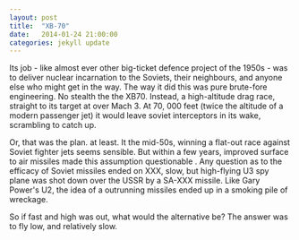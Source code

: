 ```yaml
---
layout: post
title:  "XB-70"
date:   2014-01-24 21:00:00
categories: jekyll update
---
```

Its job - like almost ever other big-ticket defence project of the 1950s - was to deliver nuclear incarnation to the Soviets, their neighbours, and anyone else who might get in the way. The way it did this was pure brute-fore engineering. No stealth the the XB70. Instead, a high-altitude drag race, straight to its target at over Mach 3. At 70, 000 feet (twice the altitude of a modern passenger jet) it would leave soviet interceptors in its wake, scrambling to catch up. 

Or, that was the plan. at least. It the mid-50s, winning a flat-out race against Soviet  fighter jets seems sensible. But within a few years, improved surface to air missiles made this assumption questionable . Any question as to the efficacy of Soviet missiles ended on XXX,  slow, but high-flying U3 spy plane was shot down over the USSR by a SA-XXX missile. Like Gary Power's U2, the idea of a outrunning missiles ended up in a smoking pile of wreckage.

So if fast and high was out, what would the alternative be? The answer was to fly low, and relatively slow. 
